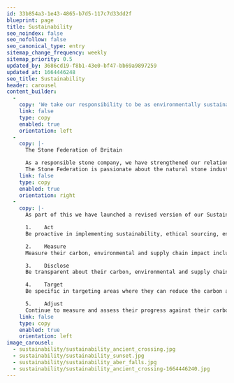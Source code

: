 ```yaml
---
id: 33b854a3-1e43-4865-b7d5-117c7d33dd2f
blueprint: page
title: Sustainability
seo_noindex: false
seo_nofollow: false
seo_canonical_type: entry
sitemap_change_frequency: weekly
sitemap_priority: 0.5
updated_by: 3686cd19-f8b1-43e0-bf47-bb69a9897259
updated_at: 1664446248
seo_title: Sustainability
header: carousel
content_builder:
  -
    copy: 'We take our responsibility to be as environmentally sustainable as possible very seriously and even though Stone is already ahead of almost all building materials in its green credentials, this doesn’t mean we shouldn’t try to continue to innovate and drive the environmental costs of using stone ever downwards. Our message is clear: Stone is environmentally the right choice and will continue to be so.'
    link: false
    type: copy
    enabled: true
    orientation: left
  -
    copy: |-
      The Stone Federation of Britain

      As a responsible stone company, we have strengthened our relationship with the British Stone Federation and fully support the Stone Federation Sustainability Statement.
      The Stone Federation is passionate about the natural stone industry playing its part in delivering a more carbon and environmentally responsible built environment and ensuring an ethical and responsible supply chain.
    link: false
    type: copy
    enabled: true
    orientation: right
  -
    copy: |-
      As part of this we have launched a revised version of our Sustainability Statement which all members are asked to sign up to. Stone Federation members are encouraged to:

      1.	Act 
      Be proactive in implementing sustainability, ethical sourcing, environmental and carbon reduction policies within their business. 

      2.	Measure 
      Measure their carbon, environmental and supply chain impact including business operations, material extraction and production. 

      3.	Disclose 
      Be transparent about their carbon, environmental and supply chain impact and the ways in which they are working to reduce this and ensure that the information is accessible to clients

      4.	Target
      Be specific in targeting areas where they can reduce the carbon and environmental impacts of their business. These target areas should be at least in line with the Government’s own Net Zero Carbon targets for the construction industry (78% reduction in emissions by 2038, 100% reduction in emissions by 2050). 

      5.	Adjust 
      Continue to measure and assess their progress against their carbon, environmental and supply chain goals and adjust practices where necessary.
    link: false
    type: copy
    enabled: true
    orientation: left
image_carousel:
  - sustainability/sustainability_ancient_crossing.jpg
  - sustainability/sustainability_sunset.jpg
  - sustainability/sustainability_aber_falls.jpg
  - sustainability/sustainability_ancient_crossing-1664446240.jpg
---
```

